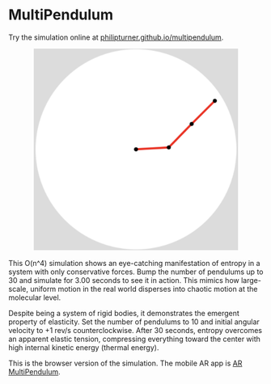 # MultiPendulum

Try the simulation online at [philipturner.github.io/multipendulum](https://philipturner.github.io/multipendulum).

<p align="center">
  <img src="images/multipendulum.png" alt="Screenshot of MultiPendulum running with three pendulums" width="80%">
</p>

This O(n^4) simulation shows an eye-catching manifestation of entropy in a system with only conservative forces. Bump the number of pendulums up to 30 and simulate for 3.00 seconds to see it in action. This mimics how large-scale, uniform motion in the real world disperses into chaotic motion at the molecular level.

Despite being a system of rigid bodies, it demonstrates the emergent property of elasticity. Set the number of pendulums to 10 and initial angular velocity to +1 rev/s counterclockwise. After 30 seconds, entropy overcomes an apparent elastic tension, compressing everything toward the center with high internal kinetic energy (thermal energy).

This is the browser version of the simulation. The mobile AR app is [AR MultiPendulum](https://github.com/philipturner/ar-multipendulum).
